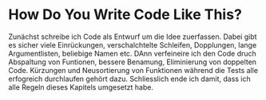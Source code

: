 # How Do You Write Code Like This?
Zunächst schreibe ich Code als Entwurf um die Idee zuerfassen. Dabei gibt es sicher viele Einrückungen, verschalchtelte Schleifen, Dopplungen, lange Argumentlisten, beliebige Namen etc.
DAnn verfeineire ich den Code druch Abspaltung von Funtionen, bessere Benamung, Eliminierung von doppelten Code. Kürzungen und Neusortierung von Funktionen während die Tests alle erfogreich durchlaufen gehört dazu.
Schliesslich ende ich damit, dass ich alle Regeln dieses Kapitels umgesetzt habe.
